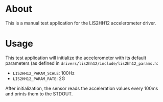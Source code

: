 # About
This is a manual test application for the LIS2HH12 accelerometer driver.

# Usage
This test application will initialize the accelerometer with its default
parameters (as defined in `drivers/lis2hh12/include/lis2hh12_params.h`:
 - `LIS2HH12_PARAM_SCALE`:  100Hz
 - `LIS2HH12_PARAM_RATE`:   2G

After initialization, the sensor reads the acceleration values every 100ms
and prints them to the STDOUT.

